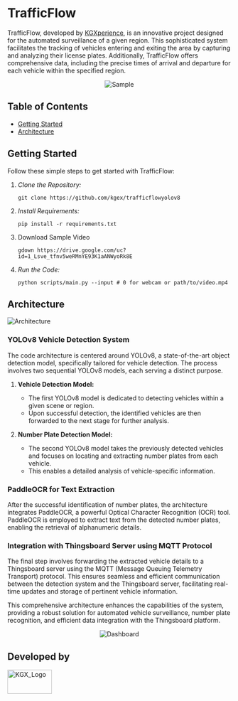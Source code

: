 # TrafficFlow 

TrafficFlow, developed by [KGXperience](https://github.com/kgex), is an innovative project designed for the automated surveillance of a given region. This sophisticated system facilitates the tracking of vehicles entering and exiting the area by capturing and analyzing their license plates. Additionally, TrafficFlow offers comprehensive data, including the precise times of arrival and departure for each vehicle within the specified region.

<p align="center">
  <img src="https://github.com/kgex/trafficflowyolov8/assets/83204531/3426b516-66ae-425b-af1f-21766814d3c4" alt="Sample">
</p>


## Table of Contents
- [Getting Started](#getting-started)
- [Architecture](#architecture)


## Getting Started

Follow these simple steps to get started with TrafficFlow:

1. *Clone the Repository:* 
   ```
   git clone https://github.com/kgex/trafficflowyolov8
   ```
2. *Install Requirements:*
   ```
   pip install -r requirements.txt
   ```
3. Download Sample Video
   ```
   gdown https://drive.google.com/uc?id=1_Lsve_tfnv5weRMnYE93K1aANWyoRk8E
   ```
4. *Run the Code:*
   ```
   python scripts/main.py --input # 0 for webcam or path/to/video.mp4
   ```

## Architecture

![Architecture](https://github.com/kgex/trafficflowyolov8/assets/83204531/ea5dfe51-8483-46f6-8eb9-0256a6f491fe)

### YOLOv8 Vehicle Detection System

The code architecture is centered around YOLOv8, a state-of-the-art object detection model, specifically tailored for vehicle detection. The process involves two sequential YOLOv8 models, each serving a distinct purpose.

1. **Vehicle Detection Model:**
    - The first YOLOv8 model is dedicated to detecting vehicles within a given scene or region.
    - Upon successful detection, the identified vehicles are then forwarded to the next stage for further analysis.

2. **Number Plate Detection Model:**
    - The second YOLOv8 model takes the previously detected vehicles and focuses on locating and extracting number plates from each vehicle.
    - This enables a detailed analysis of vehicle-specific information.

### PaddleOCR for Text Extraction

After the successful identification of number plates, the architecture integrates PaddleOCR, a powerful Optical Character Recognition (OCR) tool. PaddleOCR is employed to extract text from the detected number plates, enabling the retrieval of alphanumeric details.

### Integration with Thingsboard Server using MQTT Protocol

The final step involves forwarding the extracted vehicle details to a Thingsboard server using the MQTT (Message Queuing Telemetry Transport) protocol. This ensures seamless and efficient communication between the detection system and the Thingsboard server, facilitating real-time updates and storage of pertinent vehicle information.

This comprehensive architecture enhances the capabilities of the system, providing a robust solution for automated vehicle surveillance, number plate recognition, and efficient data integration with the Thingsboard platform.

<p align="center">
  <img src="https://github.com/kgex/trafficflowyolov8/assets/83204531/c6831336-7c03-4f02-9971-e1e96dffa526" alt="Dashboard">
</p>


## Developed by 
<p align="left">
  <img src="https://github.com/kgex/trafficflowyolov8/assets/83204531/ad252a50-f3b9-4960-807e-5b52b679c656" alt="KGX_Logo" width = 100 height = 54>
</p>
